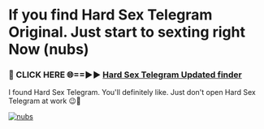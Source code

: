 # If you find Hard Sex Telegram Original. Just start to sexting right Now (nubs)

<h3>🔴 CLICK HERE 🌐==►► <a href="https://tinyurl.com/mtbk5fxa" rel="nofollow">Hard Sex Telegram Updated finder</a></h3>

I found Hard Sex Telegram. You'll definitely like. Just don't open Hard Sex Telegram at work 😉💬

[![nubs](https://i.imgur.com/Q8WKrnY.jpeg)](https://tinyurl.com/mtbk5fxa)
